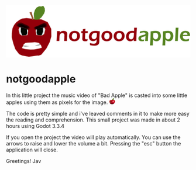![](https://github.com/JavCarnelli/notgoodapple/blob/main/assets/images/notgoodapple_logo.jpg?raw=true)


# notgoodapple

In this little project the music video of "Bad Apple" is casted into some little apples using them as pixels for the image. ![](https://github.com/JavCarnelli/notgoodapple/blob/main/assets/images/little_apple16x16.png?raw=true)

The code is pretty simple and i've leaved comments in it to make more easy the reading and comprehension.
This small project was made in about 2 hours using Godot 3.3.4

If you open the project the video will play automatically. You can use the arrows to raise and lower the volume a bit.
Pressing the "esc" button the application will close.

Greetings!
Jav
